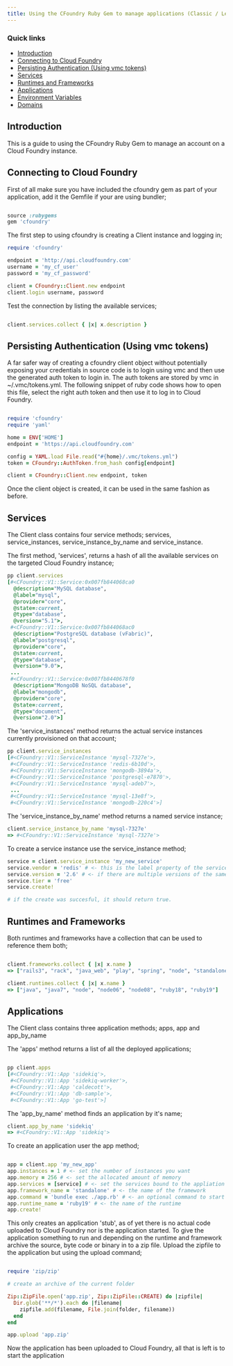 ```yaml
---
title: Using the CFoundry Ruby Gem to manage applications (Classic / Legacy Cloud Foundry)
---
```


### Quick links ###
* [Introduction](#intro)
* [Connecting to Cloud Foundry](#connecting)
* [Persisting Authentication (Using vmc tokens)](#persist-authentication)
* [Services](#services)
* [Runtimes and Frameworks](#runtimes-and-frameworks)
* [Applications](#applications)
* [Environment Variables](#env-vars)
* [Domains](#domains)

## <a id='intro'></a>Introduction ##

This is a guide to using the CFoundry Ruby Gem to manage an account on a Cloud Foundry instance.

## <a id='connecting'></a>Connecting to Cloud Foundry ##

First of all make sure you have included the cfoundry gem as part of your application, add it the Gemfile if your are using bundler;

~~~ruby

source :rubygems
gem 'cfoundry'

~~~

The first step to using cfoundry is creating a Client instance and logging in;

~~~ruby
require 'cfoundry'

endpoint = 'http://api.cloudfoundry.com'
username = 'my_cf_user'
password = 'my_cf_password'

client = CFoundry::Client.new endpoint
client.login username, password
~~~

Test the connection by listing the available services;

~~~ruby

client.services.collect { |x| x.description }

~~~

## <a id='persist-authentication'></a>Persisting Authentication (Using vmc tokens) ##

A far safer way of creating a cfoundry client object without potentially exposing your credentials in source code is to login using vmc and then use the generated auth token to login in. The auth tokens are stored by vmc in ~/.vmc/tokens.yml. The following snippet of ruby code shows how to open this file, select the right auth token and then use it to log in to Cloud Foundry.

~~~ruby

require 'cfoundry'
require 'yaml'

home = ENV['HOME']
endpoint = 'https://api.cloudfoundry.com'

config = YAML.load File.read("#{home}/.vmc/tokens.yml")
token = CFoundry::AuthToken.from_hash config[endpoint]

client = CFoundry::Client.new endpoint, token

~~~

Once the client object is created, it can be used in the same fashion as before. 

## <a id='services'></a>Services ##

The Client class contains four service methods; services, service_instances, service_instance_by_name and service_instance.

The first method, 'services', returns a hash of all the available services on the targeted Cloud Foundry instance;

~~~ruby
pp client.services
[#<CFoundry::V1::Service:0x007fb844068ca0
  @description="MySQL database",
  @label="mysql",
  @provider="core",
  @state=:current,
  @type="database",
  @version="5.1">,
 #<CFoundry::V1::Service:0x007fb844068ac0
  @description="PostgreSQL database (vFabric)",
  @label="postgresql",
  @provider="core",
  @state=:current,
  @type="database",
  @version="9.0">,
 ...
 #<CFoundry::V1::Service:0x007fb8440678f0
  @description="MongoDB NoSQL database",
  @label="mongodb",
  @provider="core",
  @state=:current,
  @type="document",
  @version="2.0">]
~~~

The 'service_instances' method returns the actual service instances currently provisioned on that account;

~~~ruby
pp client.service_instances
[#<CFoundry::V1::ServiceInstance 'mysql-7327e'>,
 #<CFoundry::V1::ServiceInstance 'redis-6b10d'>,
 #<CFoundry::V1::ServiceInstance 'mongodb-3894a'>,
 #<CFoundry::V1::ServiceInstance 'postgresql-e7870'>,
 #<CFoundry::V1::ServiceInstance 'mysql-adeb7'>,
 ...
 #<CFoundry::V1::ServiceInstance 'mysql-13e8f'>,
 #<CFoundry::V1::ServiceInstance 'mongodb-220c4'>]
~~~

The 'service\_instance\_by_name' method returns a named service instance;

~~~ruby
client.service_instance_by_name 'mysql-7327e'
=> #<CFoundry::V1::ServiceInstance 'mysql-7327e'>
~~~

To create a service instance use the service_instance method;

~~~ruby
service = client.service_instance 'my_new_service'
service.vendor = 'redis' # <- this is the label property of the service 
service.version = '2.6' # <- if there are multiple versions of the same service, specify the one required
service.tier = 'free'
service.create!

# if the create was succesful, it should return true.
~~~
## <a id='runtimes-and-frameworks'></a>Runtimes and Frameworks ##

Both runtimes and frameworks have a collection that can be used to reference them both;

~~~ruby

client.frameworks.collect { |x| x.name }
=> ["rails3", "rack", "java_web", "play", "spring", "node", "standalone", "lift", "sinatra", "grails"]

client.runtimes.collect { |x| x.name }
=> ["java", "java7", "node", "node06", "node08", "ruby18", "ruby19"]

~~~

## <a id='applications'></a>Applications ##

The Client class contains three application methods; apps, app and app_by_name

The 'apps' method returns a list of all the deployed applications;

~~~ruby

pp client.apps
[#<CFoundry::V1::App 'sidekiq'>,
 #<CFoundry::V1::App 'sidekiq-worker'>,
 #<CFoundry::V1::App 'caldecott'>,
 #<CFoundry::V1::App 'db-sample'>,
 #<CFoundry::V1::App 'go-test'>] 

~~~

The 'app\_by\_name' method finds an application by it's name;

~~~ruby
client.app_by_name 'sidekiq'
=> #<CFoundry::V1::App 'sidekiq'>
~~~

To create an application user the app method;

~~~ ruby

app = client.app 'my_new_app'
app.instances = 1 # <- set the number of instances you want
app.memory = 256 # <- set the allocated amount of memory
app.services = [service] # <- set the services bound to the appliation as an array of references to service_instance objects (optional)
app.framework_name = 'standalone' # <- the name of the framework
app.command = 'bundle exec ./app.rb' # <- an optional command to start the application (if standalone)
app.runtime_name = 'ruby19' # <- the name of the runtime
app.create!

~~~

This only creates an application 'stub', as of yet there is no actual code uploaded to Cloud Foundry nor is the application started. To give the application something to run and depending on the runtime and framework archive the source, byte code or binary in to a zip file. Upload the zipfile to the application but using the upload command;

~~~ruby

require 'zip/zip'

# create an archive of the current folder

Zip::ZipFile.open('app.zip', Zip::ZipFile::CREATE) do |zipfile|
  Dir.glob('**/*').each do |filename|
    zipfile.add(filename, File.join(folder, filename))
  end
end

app.upload 'app.zip'

~~~

Now the application has been uploaded to Cloud Foundry, all that is left is to start the application
